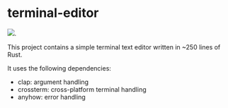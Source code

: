 # terminal-editor

[![](https://tokei.rs/b1/github/fkohlgrueber/terminal-editor-rs)](https://github.com/fkohlgrueber/terminal-editor-rs).

This project contains a simple terminal text editor written in ~250 lines of Rust. 

It uses the following dependencies:
- clap: argument handling
- crossterm: cross-platform terminal handling
- anyhow: error handling
